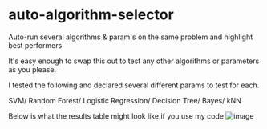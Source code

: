 # auto-algorithm-selector
Auto-run several algorithms &amp; param's on the same problem and highlight best performers

It's easy enough to swap this out to test any other algorithms or parameters as you please. 

I tested the following and declared several different params to test for each. 

SVM/
Random Forest/
Logistic Regression/
Decision Tree/
Bayes/
kNN


Below is what the results table might look like if you use my code 
![image](https://user-images.githubusercontent.com/31891933/114164781-9a814400-9923-11eb-904d-42b8425e9798.png)
